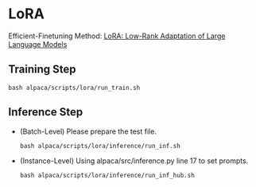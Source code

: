 # LoRA

Efficient-Finetuning Method: [LoRA: Low-Rank Adaptation of Large Language Models](https://arxiv.org/abs/2106.09685) 


## Training Step

```
bash alpaca/scripts/lora/run_train.sh
```

## Inference Step

+ (Batch-Level) Please prepare the test file.

    ```
    bash alpaca/scripts/lora/inference/run_inf.sh
    ```

+ (Instance-Level) Using alpaca/src/inference.py line 17 to set prompts.

    ```
    bash alpaca/scripts/lora/inference/run_inf_hub.sh
    ```
